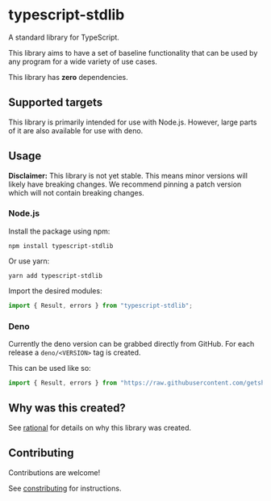 # typescript-stdlib

A standard library for TypeScript.

This library aims to have a set of baseline functionality that can be used by any program for a wide variety of use cases.

This library has **zero** dependencies.

## Supported targets

This library is primarily intended for use with Node.js. However, large parts of it are also available for use with deno.

## Usage

**Disclaimer:** This library is not yet stable. This means minor versions will likely have breaking changes. We recommend pinning a patch version which will not contain breaking changes.

### Node.js

Install the package using npm:
```
npm install typescript-stdlib
```

Or use yarn:
```
yarn add typescript-stdlib
```

Import the desired modules:
```ts
import { Result, errors } from "typescript-stdlib";
```

### Deno

Currently the deno version can be grabbed directly from GitHub. For each release a `deno/<VERSION>` tag is created.

This can be used like so:
```ts
import { Result, errors } from "https://raw.githubusercontent.com/getshiphub/typescript-stdlib/deno/0.1.0/mod.ts"
```

## Why was this created?

See [rational](docs/rational.md) for details on why this library was created.

## Contributing

Contributions are welcome!

See [constributing](docs/contributing.md) for instructions.
